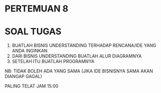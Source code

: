 # PERTEMUAN 8


# SOAL TUGAS 

1. BUATLAH BISNIS UNDERSTANDING TERHADAP RENCANA/IDE YANG ANDA INGINKAN
2. DARI BISNIS UNDERSTANDING BUATLAH ALUR DIAGRAMNYA 
3. SETELAH ITU BUATLAH PROGRAMNYA

NB: TIDAK BOLEH ADA YANG SAMA (JIKA IDE BISNISNYA SAMA AKAN DIANGAP GAGAL)

PALING TELAT JAM 15:00